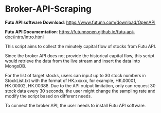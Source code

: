 # Broker-API-Scraping

**Futu API software Download**: https://www.futunn.com/download/OpenAPI

**Futu API Documemtation**: https://futunnopen.github.io/futu-api-doc/intro/intro.html

This script aims to collect the minutely capital flow of stocks from Futu API.

Since the broker API does not provide the historical capital flow, this script would retrieve the data from the live stream and insert the data into MongoDB.

For the list of target stocks, users can input up to 30 stock numbers in StockList.txt with the format of HK.xxxxx, for example, HK.00001, HK.00002, HK.00388. Due to the API output limitation, only can request 30 stock data every 30 seconds, the user might change the sampling rate and modify the script based on different needs.

To connect the broker API, the user needs to install Futu API software. 

